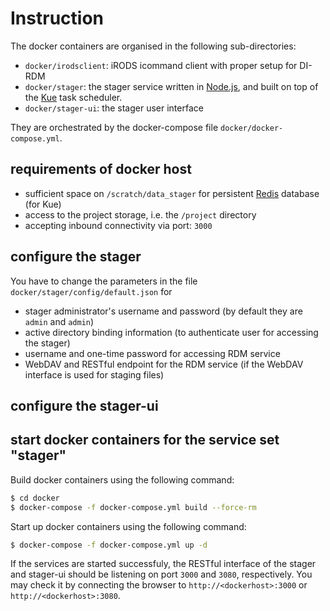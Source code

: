 # Instruction

The docker containers are organised in the following sub-directories:

- `docker/irodsclient`: iRODS icommand client with proper setup for DI-RDM
- `docker/stager`: the stager service written in [Node.js](http://nodejs.org), and built on top of the [Kue](http://automattic.github.io/kue/) task scheduler.
- `docker/stager-ui`: the stager user interface

They are orchestrated by the docker-compose file `docker/docker-compose.yml`.

## requirements of docker host

- sufficient space on `/scratch/data_stager` for persistent [Redis](http://redis.io) database (for Kue)
- access to the project storage, i.e. the `/project` directory
- accepting inbound connectivity via port: `3000`

## configure the stager

You have to change the parameters in the file `docker/stager/config/default.json` for

- stager administrator's username and password (by default they are `admin` and `admin`)
- active directory binding information (to authenticate user for accessing the stager)
- username and one-time password for accessing RDM service
- WebDAV and RESTful endpoint for the RDM service (if the WebDAV interface is used for staging files)

## configure the stager-ui

## start docker containers for the service set "stager"

Build docker containers using the following command:

```bash
$ cd docker
$ docker-compose -f docker-compose.yml build --force-rm
```

Start up docker containers using the following command:

```bash
$ docker-compose -f docker-compose.yml up -d
```

If the services are started successfuly, the RESTful interface of the stager and stager-ui should be listening on port `3000` and `3080`, respectively.  You may check it by connecting the browser to `http://<dockerhost>:3000` or `http://<dockerhost>:3080`. 
